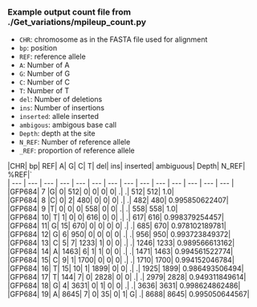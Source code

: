 ### Example output count file from ./Get_variations/mpileup_count.py 
* `CHR`: chromosome as in the FASTA file used for alignment
* `bp`: position
* `REF`: reference allele
* `A`: Number of A
* `G`: Number of G
* `C`: Number of C
* `T`: Number of T
* `del`: Number of deletions
* `ins`: Number of insertions
* `inserted`: allele inserted
* `ambigous`: ambigous base call
* `Depth`: depth at the site
* `N_REF`: Number of reference allele
* `_REF`: proportion of reference allele

|CHR|	bp|	REF|	A|	G|	C|	T|	del|	ins|	inserted|	ambiguous|	Depth|	N_REF|	%REF|`<br/>
| --- | --- | --- | --- | --- | --- | --- | --- | --- | --- | --- | --- | --- | --- | 
|GFP684|	7	|G|	0|	512|	0|	0|	0|	0|	.|	.|	512|	512|	1.0|<br/>
|GFP684|	8	|C|	0|	2|	480|	0|	0|	0|	.|	.|	482|	480|	0.995850622407|<br/>
|GFP684|	9	|T|	0|	0|	0|	558|	0|	0|	.|	.|	558|	558|	1.0|<br/>
|GFP684|	10|	T|	1|	0|	0|	616|	0|	0|	.|	.|	617|	616|	0.998379254457|<br/>
|GFP684|	11|	G|	15|	670|	0|	0|	0|	0|	.|	.|	685|	670|	0.978102189781|<br/>
|GFP684|	12|	G|	6|	950|	0|	0|	0|	0|	.|	.|	956|	950|	0.993723849372|<br/>
|GFP684|	13|	C|	5|	7|	1233|	1|	0|	0|	.|	.|	1246|	1233|	0.989566613162|<br/>
|GFP684|	14|	A|	1463|	6|	1|	1|	0|	0|	.|	.|	1471|	1463|	0.994561522774|<br/>
|GFP684|	15|	C|	9|	1|	1700|	0|	0|	0|	.|	.|	1710|	1700|	0.994152046784|<br/>
|GFP684|	16|	T|	15|	10|	1|	1899|	0|	0|	.|	.|	1925|	1899|	0.986493506494|<br/>
|GFP684|	17|	T|	144|	7|	0|	2828|	0|	0|	.|	.|	2979|	2828|	0.949311849614|<br/>
|GFP684|	18|	G|	4|	3631|	0|	1|	0|	0|	.|	.|	3636|	3631|	0.998624862486|<br/>
|GFP684|	19|	A|	8645|	7|	0|	35|	0|	1|	G|	.|	8688|	8645|	0.995050644567|<br/>
